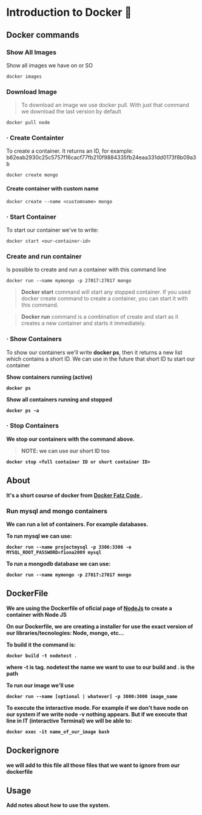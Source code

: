 # Introduction to Docker 🐳

## Docker commands

### <strong>Show All Images</strong><Br>
Show all images we have on or SO

```
docker images
```

### <strong>Download Image</strong><Br>
>To download an image we use docker pull. With just that command we download the last version by default


```
docker pull node
```

### **· Create Containter**<Br>
To create a container. It returns an ID, for example: b62eab2930c25c5757f16cacf77fb210f9884335fb24eaa331dd0173f8b09a3b 
```
docker create mongo
```
#### **Create container with custom name**
```
docker create --name <customname> mongo
```

### <strong>· Start Container</strong><br>
To start our container we've to write:
```
docker start <our-container-id>
```
### **Create and run container**
Is possible to create and run a container with this command line

```
docker run --name mymongo -p 27017:27017 mongo
```
>**Docker start** command will start any stopped container. If you used docker create command to create a container, you can start it with this command.

>**Docker run** command is a combination of create and start as it creates a new container and starts it immediately.

### **· Show Containers**<br>
To show our containers we'll write <strong>docker ps</strong>, then it returns a new list which contains a short ID. We can use in the future that short ID tu start our container

<strong>Show containers running (active)    

```
docker ps
```
<strong>  Show all containers running and stopped 

```
docker ps -a
```   

### · **Stop Containers**<br>
We stop our containers with the command above. 
> NOTE: we can use our short ID too


```
docker stop <full container ID or short container ID>
```

## About 

It's a short course of docker from <a href='https://www.youtube.com/watch?v=SMqdC6g6Y2o'> Docker Fatz Code </a>.

### Run mysql and mongo containers

We can run a lot of containers. For example databases. 

To run mysql we can use: 

```
docker run --name projectmysql -p 3306:3306 -e MYSQL_ROOT_PASSWORD=fiona2009 mysql
```
To run a mongodb database we can use: 

```
docker run --name mymongo -p 27017:27017 mongo
```


## DockerFile

We are using the Dockerfile of oficial page of <a href='https://nodejs.org/en/docs/guides/nodejs-docker-webapp'>NodeJs</a> to create a container with Node JS

On our Dockerfile, we are creating a installer for use the exact version of our libraries/tecnologies: Node, mongo, etc...

To build it the command is: 
```
docker build -t nodetest .
```
where -t is tag. nodetest the name we want to use to our build and . is the path 

To run our image we'll use

```
docker run --name [optional | whatever] -p 3000:3000 image_name
```

To execute the interactive mode. For example if we don't have node on our system if we write node -v nothing appears. But if we execute that line in IT (interactive Terminal) we will be able to: 

```
docker exec -it name_of_our_image bash
```


## Dockerignore
we will add to this file all those files that we want to ignore from our dockerfile

## Usage <a name = "usage"></a>

Add notes about how to use the system.
